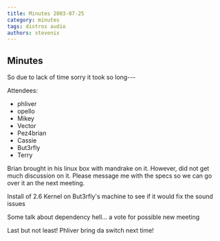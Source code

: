 ```yaml
---
title: Minutes 2003-07-25
category: minutes
tags: distros audio
authors: stevenix
---
```


## Minutes

So due to lack of time sorry it took so long---

Attendees:

* phliver
* opello
* Mikey
* Vector
* Pez4brian
* Cassie
* But3rfly
* Terry

Brian brought in his linux box with mandrake on it. However, did not get
much discussion on it. Please message me with the specs so we can go
over it an the next meeting.

Install of 2.6 Kernel on But3rfly's machine to see if it would fix the
sound issues

Some talk about dependency hell... a vote for possible new meeting

Last but not least! Phliver bring da switch next time!
